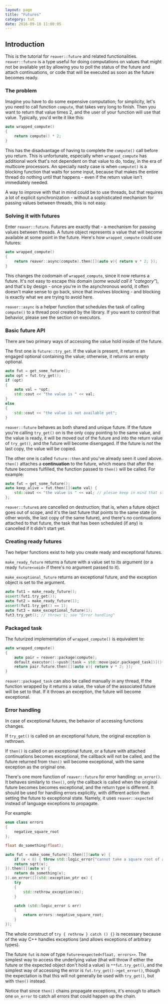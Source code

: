 ```yaml
---
layout: page
title: "Futures"
category: tut
date: 2016-09-18 11:00:05
---
```


## Introduction

This is the tutorial for `reaver::future` and related functionalities. `reaver::future` is a type useful for doing
computations on values that might not be available yet by allowing you to poll the status of the future and attach
continuations, or code that will be executed as soon as the future becomes ready.

### The problem

Imagine you have to do some expensive computation; for simplicity, let's you need to call function `compute`, that
takes very long to finish. Then you want to return that value times 2, and the user of your function will use that
value. Typically, you'd write it like this:

```cpp
auto wrapped_compute()
{
    return compute() * 2;
}
```

This has the disadvantage of having to complete the `compute()` call before you return. This is unfortunate,
especially when `wrapped_compute` has additional work that's not dependent on that value to do, today, in the
era of multicore processors. An specially nasty case is when `compute()` is a blocking function that waits for
some input, because that makes the entire thread do nothing until that happens - even if the return value isn't
immediately needed.

A way to improve with that in mind could be to use threads, but that requires a lot of explicit synchronization -
without a sophisticated mechanism for passing values between threads, this is not easy.

### Solving it with futures

Enter `reaver::future`. Futures are exactly that - a mechanism for passing values between threads. A future object
represents a value that will become available at some point in the future. Here's how `wrapped_compute` could use
futures:

```cpp
auto wrapped_compute()
{
    return reaver::async(compute).then([](auto v){ return v * 2; });
}
```

This changes the codomain of `wrapped_compute`, since it now returns a future. It's not easy to escape this domain
(*some would call it "category"*), and that's by design - once you're in the asynchronous world, it often doesn't
make sense to go back, since that involves blocking - and blocking is exactly what we are trying to avoid here.

`reaver::async` is a helper function that schedules the task of calling `compute()` to a thread pool created
by the library. If you want to control that behavior, please see the section on executors.

### Basic future API

There are two primary ways of accessing the value hold inside of the future.

The first one is `future::try_get`. If the value is present, it returns an engaged optional containing the value;
otherwise, it returns an empty optional.

```cpp
auto fut = get_some_future();
auto opt = fut.try_get();
if (opt)
{
    auto val = *opt;
    std::cout << "the value is " << val;
}
else
{
    std::cout << "the value is not available yet";
}
```

`reaver::future` behaves as both shared and unique future. If the future you're calling `try_get()` on is the only
copy pointing to the same value, and the value is ready, it will be moved out of the future and into the return
value of `try_get()`, and the future will become disengaged. If the future is *not* the last copy, the value will
be copied.

The other one is called `future::then` and you've already seen it used above. `then()` attaches a **continuation**
to the future, which means that after the future becomes fulfilled, the function passed to `then()` will be called.
For example:

```cpp
auto fut = get_some_future();
auto keep_alive = fut.then([](auto val) {
    std::cout << "the value is " << val; // plesae keep in mind that std::cout isn't thread-safe!
};
```

`reaver::future`s are cancelled on destruction; that is, when a future object goes out of scope, and it's the last
future that points to the same state (in other words, the last copy of the same future), and there's no continuations
attached to that future, the task that has been scheduled (if any) is cancelled if it didn't start yet.

### Creating ready futures

Two helper functions exist to help you create ready and exceptional futures.

`make_ready_future` returns a future with a value set to its argument (or a ready `future<void>` if there's no
argument passed to it).

`make_exceptional_future` returns an exceptional future, and the exception object is set to the argument.

```cpp
auto fut1 = make_ready_future();
assert(fut1.try_get());
auto fut2 = make_ready_future(1);
assert(fut1.try_get() == 1);
auto fut3 = make_exceptional_future(1);
fut3.try_get(); // throws 1; see "Error handling"
```

### Packaged task

The futurized implementation of `wrapped_compute()` is equivalent to:

```cpp
auto wrapped_compute()
{
    auto pair = reaver::package(compute);
    default_executor()->push([task = std::move(pair.packaged_task])](){ task(); });
    return pair.future.then([](auto v){ return v * 2; });
}
```

`reaver::packaged_task` can also be called manually in any thread, If the function wrapped by it returns a value,
the value of the associated future will be set to that. If it throws an exception, the future will become
exceptional.

### Error handling

In case of exceptional futures, the behavior of accessing functions changes.

If `try_get()` is called on an exceptional future, the original exception is rethrown.

If `then()` is called on an exceptional future, or a future with attached continuations becomes exceptional,
the callback will not be called, and the future returned from `then()` will become exceptional, with the same
exception as the original one.

There's one more function of `reaver::future` for error handling: `on_error()`. It behaves similarly to `then()`,
only the callback is called when the original future becomes becomes exceptional, and the return type is different.
It should be used for handling errors explicitly, with different action than setting the future to exceptional state.
Namely, it uses `reaver::expected` instead of language exceptions to propagate.

For example:

```cpp
enum class errors
{
    negative_square_root
};

float do_something(float);

auto fut = make_some_future().then([](auto v) {
    if (v < 0) { throw std::logic_error{"cannot take a square root of a negative number"}; }
    return sqrt(v);
}).then([](auto v) {
    return do_something(v);
}).on_error([](std::exception_ptr ex) {
    try
    {
        std::rethrow_exception(ex);
    }

    catch (std::logic_error & err)
    {
        return errors::negative_square_root;
    }
});
```

The whole construct of `try { rethrow } catch () {}` is necessary because of the way C++ handles exceptions (and
allows exceptions of arbitrary types).

The future `fut` is now of type `future<expected<float, errors>>`. The simplest way to access the underlying value
(that will throw if either the future or the expected object don't hold a value) is `**fut.try_get()`, and the
simplest way of accessing the error is `fut.try_get()->get_error()`, though the expectation is that this will
not generally be used with `try_get()`, but with `then()` instead.

Notice that since `then()` chains propagate exceptions, it's enough to attach one `on_error` to catch all errors
that could happen up the chain.

